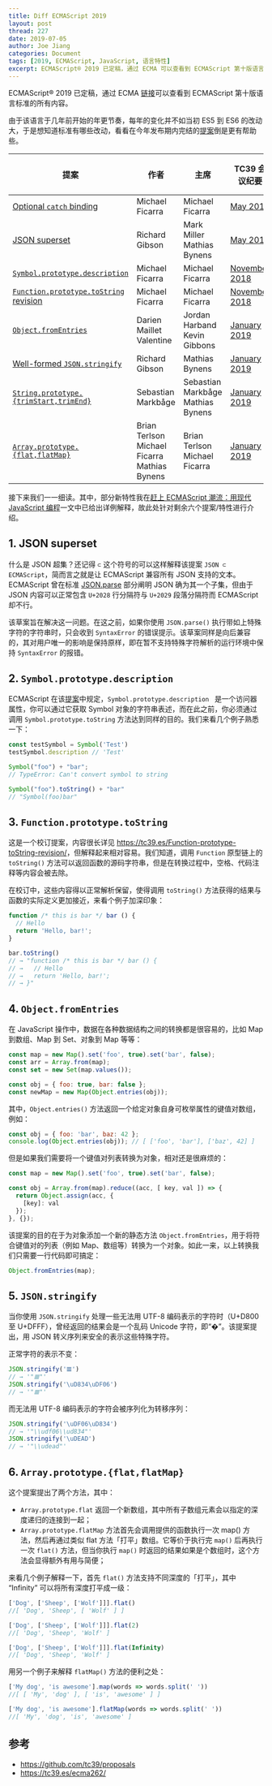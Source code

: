 ```yaml
---
title: Diff ECMAScript 2019
layout: post
thread: 227
date: 2019-07-05
author: Joe Jiang
categories: Document
tags: [2019, ECMAScript, JavaScript, 语言特性]
excerpt: ECMAScript® 2019 已定稿，通过 ECMA 可以查看到 ECMAScript 第十版语言标准的所有内容。由于该语言于几年前开始的年更节奏，每年的变化并不如当初 ES5 到 ES6 的改动大，于是想知道标准有哪些改动，看看在今年发布期内完结的提案倒是更有帮助些。
---
```


ECMAScript® 2019 已定稿，通过 ECMA [链接](https://www.ecma-international.org/ecma-262/10.0/index.html)可以查看到 ECMAScript 第十版语言标准的所有内容。

由于该语言于几年前开始的年更节奏，每年的变化并不如当初 ES5 到 ES6 的改动大，于是想知道标准有哪些改动，看看在今年发布期内完结的[提案](https://github.com/tc39/proposals/blob/master/finished-proposals.md)倒是更有帮助些。

| 提案                                                                 | 作者                                                 | 主席                                             | TC39 会议纪要                          | 预期发布年份 |
| ------------------------------------------------------------------------ | ------------------------------------------------------ | ------------------------------------------------------- | ------------------------------------------- | ------------------------- |
| [Optional `catch` binding][optional-catch]                               | Michael Ficarra                                        | Michael Ficarra                                         | [May 2018][optional-catch-notes]            | 2019                      |
| [JSON superset][json-superset]                                           | Richard Gibson                                         | Mark Miller<br />Mathias Bynens                         | [May 2018][json-superset-notes]             | 2019                      |
| [`Symbol.prototype.description`][symbol-description]                     | Michael Ficarra                                        | Michael Ficarra                                         | [November 2018][symbol-description-notes]   | 2019                      |
| [`Function.prototype.toString` revision][function-to-string]             | Michael Ficarra                                        | Michael Ficarra                                         | [November 2018][function-to-string-notes]   | 2019                      |
| [`Object.fromEntries`][object-from-entries]                              | Darien Maillet Valentine                               | Jordan Harband<br />Kevin Gibbons                       | [January 2019][object-from-entries-notes]   | 2019                      |
| [Well-formed `JSON.stringify`][well-formed-stringify]                    | Richard Gibson                                         | Mathias Bynens                                          | [January 2019][well-formed-stringify-notes] | 2019                      |
| [`String.prototype.{trimStart,trimEnd}`][trims]                          | Sebastian Markbåge                                     | Sebastian Markbåge<br />Mathias Bynens                  | [January 2019][trims-notes]                 | 2019                      |
| [`Array.prototype.{flat,flatMap}`][flat]                                 | Brian Terlson<br />Michael Ficarra<br />Mathias Bynens | Brian Terlson<br />Michael Ficarra                      | [January 2019][flat-notes]                  | 2019                      |

接下来我们一一细读。其中，部分新特性我在[赶上 ECMAScript 潮流：用现代 JavaScript 编程](/2018/11/24/Write-JavaScript-in-2018/)一文中已给出详例解释，故此处针对剩余六个提案/特性进行介绍。

## 1. JSON superset

什么是 JSON 超集？还记得 `⊂` 这个符号的可以这样解释该提案 `JSON ⊂ ECMAScript`，简而言之就是让 ECMAScript 兼容所有 JSON 支持的文本。ECMAScript 曾在标准 [JSON.parse](https://tc39.github.io/ecma262/#sec-json.parse) 部分阐明 JSON 确为其一个子集，但由于 JSON 内容可以正常包含 `U+2028` 行分隔符与 `U+2029` 段落分隔符而 ECMAScript 却不行。

该草案旨在解决这一问题。在这之前，如果你使用 `JSON.parse()` 执行带如上特殊字符的字符串时，只会收到 `SyntaxError` 的错误提示。该草案同样是向后兼容的，其对用户唯一的影响是保持原样，即在暂不支持特殊字符解析的运行环境中保持 `SyntaxError` 的报错。

## 2. `Symbol.prototype.description`

ECMAScript 在该[提案](https://tc39.es/proposal-Symbol-description/)中规定，`Symbol.prototype.description ` 是一个访问器属性，你可以通过它获取 Symbol 对象的字符串表述，而在此之前，你必须通过调用 `Symbol.prototype.toString` 方法达到同样的目的。我们来看几个例子熟悉一下：

```js
const testSymbol = Symbol('Test')
testSymbol.description // 'Test'

Symbol("foo") + "bar";      
// TypeError: Can't convert symbol to string

Symbol("foo").toString() + "bar"
// "Symbol(foo)bar"
```

## 3. `Function.prototype.toString`

这是一个校订提案，内容很长详见 <https://tc39.es/Function-prototype-toString-revision/>，但解释起来相对容易。我们知道，调用 `Function` 原型链上的 `toString()` 方法可以返回函数的源码字符串，但是在转换过程中，空格、代码注释等内容会被去除。

在校订中，这些内容得以正常解析保留，使得调用 `toString()` 方法获得的结果与函数的实际定义更加接近，来看个例子加深印象：

```js
function /* this is bar */ bar () {
  // Hello
  return 'Hello, bar!';
}

bar.toString()
// → "function /* this is bar */ bar () {
// →   // Hello
// →   return 'Hello, bar!';
// → }"
```

## 4. `Object.fromEntries`

在 JavaScript 操作中，数据在各种数据结构之间的转换都是很容易的，比如 Map 到数组、Map 到 Set、对象到 Map 等等：

```js
const map = new Map().set('foo', true).set('bar', false);
const arr = Array.from(map);
const set = new Set(map.values());

const obj = { foo: true, bar: false };
const newMap = new Map(Object.entries(obj));
```

其中，`Object.entries()` 方法返回一个给定对象自身可枚举属性的键值对数组，例如：

```js
const obj = { foo: 'bar', baz: 42 };
console.log(Object.entries(obj)); // [ ['foo', 'bar'], ['baz', 42] ]
```

但是如果我们需要将一个键值对列表转换为对象，相对还是很麻烦的：

```js
const map = new Map().set('foo', true).set('bar', false);

const obj = Array.from(map).reduce((acc, [ key, val ]) => {
  return Object.assign(acc, { 
    [key]: val 
  });
}, {});
```

该提案的目的在于为对象添加一个新的静态方法 `Object.fromEntries`，用于将符合键值对的列表（例如 Map、数组等）转换为一个对象。如此一来，以上转换我们只需要一行代码即可搞定：

```js
Object.fromEntries(map);
```

## 5. `JSON.stringify`

当你使用 `JSON.stringify` 处理一些无法用 UTF-8 编码表示的字符时（U+D800 至 U+DFFF），曾经返回的结果会是一个乱码 Unicode 字符，即“�”。该提案提出，用 JSON 转义序列来安全的表示这些特殊字符。

正常字符的表示不变：

```js
JSON.stringify('𝌆')
// → '"𝌆"'
JSON.stringify('\uD834\uDF06')
// → '"𝌆"'
```

而无法用 UTF-8 编码表示的字符会被序列化为转移序列：

```js
JSON.stringify('\uDF06\uD834')
// → '"\\udf06\\ud834"'
JSON.stringify('\uDEAD')
// → '"\\udead"'
```

## 6. `Array.prototype.{flat,flatMap}`

这个提案提出了两个方法，其中：

* `Array.prototype.flat` 返回一个新数组，其中所有子数组元素会以指定的深度递归的连接到一起；
* `Array.prototype.flatMap` 方法首先会调用提供的函数执行一次 map() 方法，然后再通过类似 flat 方法「打平」数组。它等价于执行完 `map()` 后再执行一次 `flat()` 方法，但当你执行 `map()` 时返回的结果如果是个数组时，这个方法会显得额外有用与简便；

来看几个例子解释一下，首先 `flat()` 方法支持不同深度的「打平」，其中 “Infinity” 可以将所有深度打平成一级：

```js
['Dog', ['Sheep', ['Wolf']]].flat()
//[ 'Dog', 'Sheep', [ 'Wolf' ] ]

['Dog', ['Sheep', ['Wolf']]].flat(2)
//[ 'Dog', 'Sheep', 'Wolf' ]

['Dog', ['Sheep', ['Wolf']]].flat(Infinity)
//[ 'Dog', 'Sheep', 'Wolf' ]
```

用另一个例子来解释 `flatMap()` 方法的便利之处：

```js
['My dog', 'is awesome'].map(words => words.split(' '))
//[ [ 'My', 'dog' ], [ 'is', 'awesome' ] ]

['My dog', 'is awesome'].flatMap(words => words.split(' '))
//[ 'My', 'dog', 'is', 'awesome' ]
```

## 参考

* <https://github.com/tc39/proposals>
* <https://tc39.es/ecma262/>

[optional-catch]: https://github.com/tc39/proposal-optional-catch-binding
[optional-catch-notes]: https://github.com/tc39/tc39-notes/blob/master/meetings/2018-05/may-22.md#conclusionresolution-7
[json-superset]: https://github.com/tc39/proposal-json-superset
[json-superset-notes]: https://github.com/tc39/tc39-notes/blob/master/meetings/2018-05/may-22.md#conclusionresolution-8
[symbol-description]: https://github.com/tc39/proposal-Symbol-description
[symbol-description-notes]: https://github.com/rwaldron/tc39-notes/blob/master/meetings/2018-11/nov-27.md#conclusionresolution-12
[function-to-string]: https://github.com/tc39/Function-prototype-toString-revision
[function-to-string-notes]: https://github.com/rwaldron/tc39-notes/blob/master/meetings/2018-11/nov-27.md#conclusionresolution-13
[object-from-entries]: https://github.com/tc39/proposal-object-from-entries
[object-from-entries-notes]: https://github.com/tc39/tc39-notes/blob/master/meetings/2019-01/jan-29.md#objectfromentries-for-stage-4
[well-formed-stringify]: https://github.com/tc39/proposal-well-formed-stringify
[well-formed-stringify-notes]: https://github.com/tc39/tc39-notes/blob/master/meetings/2019-01/jan-29.md#well-formed-jsonstringify-for-stage-4
[trims]: https://github.com/tc39/proposal-string-left-right-trim
[trims-notes]: https://github.com/tc39/tc39-notes/blob/master/meetings/2019-01/jan-29,md#stringprototypetrimstarttrimend-for-stage-4
[flat]: https://github.com/tc39/proposal-flatMap
[flat-notes]: https://github.com/tc39/tc39-notes/blob/master/meetings/2019-01/jan-29.md#arrayprototypeflatflatmap-for-stage-4